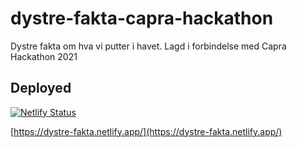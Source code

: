 # dystre-fakta-capra-hackathon

Dystre fakta om hva vi putter i havet. Lagd i forbindelse med Capra Hackathon 2021

## Deployed

[![Netlify Status](https://api.netlify.com/api/v1/badges/4b38fc0c-ac69-44ff-9354-4c55c3c493ed/deploy-status)](https://app.netlify.com/sites/dystre-fakta/deploys)

[https://dystre-fakta.netlify.app/](https://dystre-fakta.netlify.app/)
